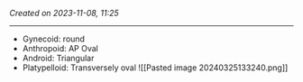 *Created on 2023-11-08, 11:25* 

---
- Gynecoid: round
- Anthropoid: AP Oval
- Android: Triangular
- Platypelloid: Transversely oval 
![[Pasted image 20240325133240.png]]
